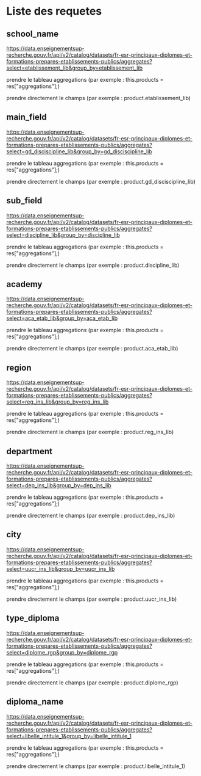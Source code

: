 Liste des requetes
=================

school_name
-----------------
https://data.enseignementsup-recherche.gouv.fr/api/v2/catalog/datasets/fr-esr-principaux-diplomes-et-formations-prepares-etablissements-publics/aggregates?select=etablissement_lib&group_by=etablissement_lib

prendre le tableau aggregations  (par exemple : this.products = res["aggregations"];)

prendre directement le champs    (par exemple : product.etablissement_lib)

main_field
-----------------
https://data.enseignementsup-recherche.gouv.fr/api/v2/catalog/datasets/fr-esr-principaux-diplomes-et-formations-prepares-etablissements-publics/aggregates?select=gd_disciscipline_lib&group_by=gd_disciscipline_lib

prendre le tableau aggregations  (par exemple : this.products = res["aggregations"];)

prendre directement le champs    (par exemple : product.gd_disciscipline_lib)

sub_field
----------------
https://data.enseignementsup-recherche.gouv.fr/api/v2/catalog/datasets/fr-esr-principaux-diplomes-et-formations-prepares-etablissements-publics/aggregates?select=discipline_lib&group_by=discipline_lib

prendre le tableau aggregations  (par exemple : this.products = res["aggregations"];)

prendre directement le champs    (par exemple : product.discipline_lib)

academy
-----------------
https://data.enseignementsup-recherche.gouv.fr/api/v2/catalog/datasets/fr-esr-principaux-diplomes-et-formations-prepares-etablissements-publics/aggregates?select=aca_etab_lib&group_by=aca_etab_lib

prendre le tableau aggregations  (par exemple : this.products = res["aggregations"];)

prendre directement le champs    (par exemple : product.aca_etab_lib)

region
----------------
https://data.enseignementsup-recherche.gouv.fr/api/v2/catalog/datasets/fr-esr-principaux-diplomes-et-formations-prepares-etablissements-publics/aggregates?select=reg_ins_lib&group_by=reg_ins_lib

prendre le tableau aggregations  (par exemple : this.products = res["aggregations"];)

prendre directement le champs    (par exemple : product.reg_ins_lib)

department
----------------
https://data.enseignementsup-recherche.gouv.fr/api/v2/catalog/datasets/fr-esr-principaux-diplomes-et-formations-prepares-etablissements-publics/aggregates?select=dep_ins_lib&group_by=dep_ins_lib

prendre le tableau aggregations  (par exemple : this.products = res["aggregations"];)

prendre directement le champs    (par exemple : product.dep_ins_lib)

city
----------------
https://data.enseignementsup-recherche.gouv.fr/api/v2/catalog/datasets/fr-esr-principaux-diplomes-et-formations-prepares-etablissements-publics/aggregates?select=uucr_ins_lib&group_by=uucr_ins_lib

prendre le tableau aggregations  (par exemple : this.products = res["aggregations"];)

prendre directement le champs    (par exemple : product.uucr_ins_lib)

type_diploma
-----------------
https://data.enseignementsup-recherche.gouv.fr/api/v2/catalog/datasets/fr-esr-principaux-diplomes-et-formations-prepares-etablissements-publics/aggregates?select=diplome_rgp&group_by=diplome_rgp

prendre le tableau aggregations  (par exemple : this.products = res["aggregations"];)

prendre directement le champs    (par exemple : product.diplome_rgp)

diploma_name
----------------
https://data.enseignementsup-recherche.gouv.fr/api/v2/catalog/datasets/fr-esr-principaux-diplomes-et-formations-prepares-etablissements-publics/aggregates?select=libelle_intitule_1&group_by=libelle_intitule_1

prendre le tableau aggregations  (par exemple : this.products = res["aggregations"];)

prendre directement le champs    (par exemple : product.libelle_intitule_1)
